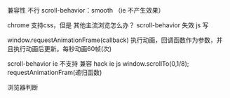 兼容性 不行
scroll-behavior：smooth  （ie 不产生效果）

chrome 支持css，但是 其他主流浏览怎么办？ scroll-behavior 失效
js 写

window.requestAnimationFrame(callback)
    执行动画，回调函数作为参数，并且执行动画后更新。每秒动画60帧(次)

scroll-behavior ie 不支持
兼容 hack ie js window.scrollTo(0,1/8);
requestAnimationFram(递归函数)

浏览器判断